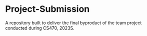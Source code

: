 # Project-Submission
A repository built to deliver the final byproduct of the team project conducted during CS470, 2023S.
